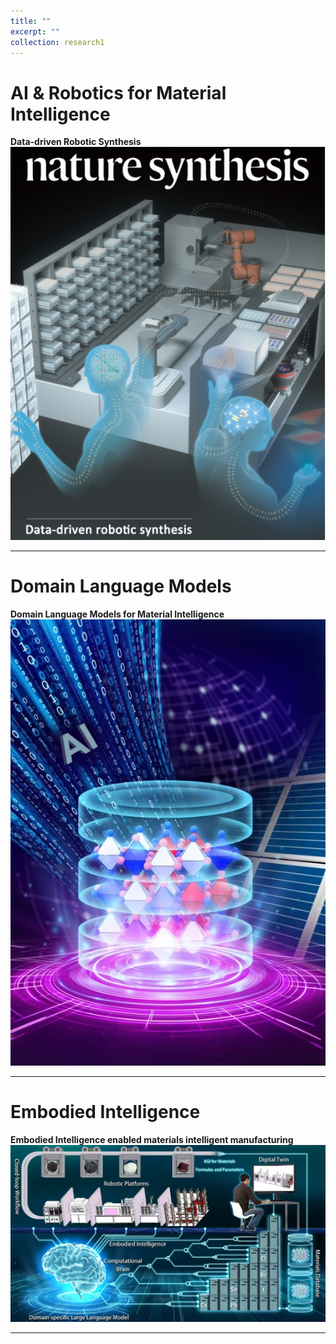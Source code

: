 ```yaml
---
title: ""
excerpt: ""
collection: research1
---
```

# AI & Robotics for Material Intelligence

**Data-driven Robotic Synthesis**  
<img src='/images/data-driven robotic synthesis.jpg' alt='Data-driven Robotic Synthesis' width="600">

---

# Domain Language Models

**Domain Language Models for Material Intelligence**  
<img src='/images/Domain Language Models.jpg' alt='Domain Language Models' width="600">

---

# Embodied Intelligence

**Embodied Intelligence enabled materials intelligent manufacturing**  
<img src='/images/Embodied Intelligence.jpg' alt='Embodied Intelligence' width="600">

---
